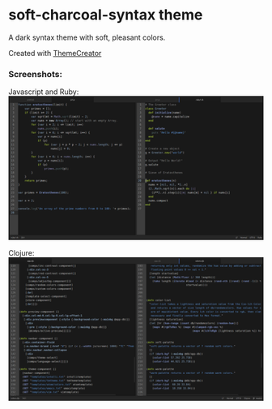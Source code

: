 # soft-charcoal-syntax theme

A dark syntax theme with soft, pleasant colors.

Created with [ThemeCreator](https://github.com/mswift42/themecreator)

### Screenshots:

Javascript and Ruby:
![Screenshot ](https://github.com/mswift42/soft-charcoal-syntax/raw/master/atomsoftcharcoaljsruby.png)

Clojure:
![Screenshot](https://github.com/mswift42/soft-charcoal-syntax/raw/master/atomsoftcharcoalclojure.png)
